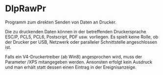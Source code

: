 # DlpRawPr
Programm zum direkten Senden von Daten an Drucker.

Die zu druckenden Daten können in der betreffenden Druckersprache ESC/P, PCL5, PCL6, Postscript, PDF usw. vorliegen. Es spielt keine Rolle, ob der Drucker per USB, Netzwerk oder paralleler Schnittstelle angeschlossen ist.

Falls ein V4-Druckertreiber (ab Win8) angesprochen wird, muss der Parameter /XPS mitangegeben werden. Ansonsten erfolgt kein Ausdruck und man erhält statt dessen einen Eintrag in der Ereignisanzeige.

